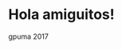 <!DOCTYPE html>
<html>
<head>
  <meta charset="UTF-8">
  <title>Titel</title>
</head>
<body>
  <h1>Hola amiguitos!</h1>
  <footer>gpuma 2017</footer>
</body>
</html>
